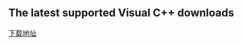 ## The latest supported Visual C++ downloads
 [下载地址](https://docs.microsoft.com/en-US/cpp/windows/latest-supported-vc-redist?view=msvc-170)


